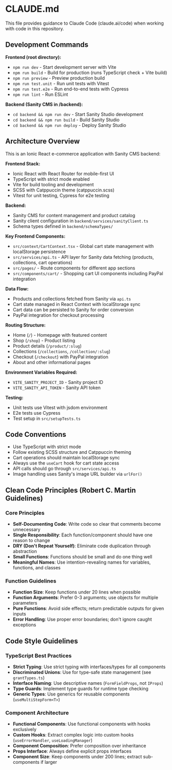 # CLAUDE.md

This file provides guidance to Claude Code (claude.ai/code) when working with code in this repository.

## Development Commands

**Frontend (root directory):**
- `npm run dev` - Start development server with Vite
- `npm run build` - Build for production (runs TypeScript check + Vite build)
- `npm run preview` - Preview production build
- `npm run test.unit` - Run unit tests with Vitest
- `npm run test.e2e` - Run end-to-end tests with Cypress
- `npm run lint` - Run ESLint

**Backend (Sanity CMS in /backend):**
- `cd backend && npm run dev` - Start Sanity Studio development
- `cd backend && npm run build` - Build Sanity Studio
- `cd backend && npm run deploy` - Deploy Sanity Studio

## Architecture Overview

This is an Ionic React e-commerce application with Sanity CMS backend:

**Frontend Stack:**
- Ionic React with React Router for mobile-first UI
- TypeScript with strict mode enabled
- Vite for build tooling and development
- SCSS with Catppuccin theme (catppuccin.scss)
- Vitest for unit testing, Cypress for e2e testing

**Backend:**
- Sanity CMS for content management and product catalog
- Sanity client configuration in `backend/services/sanityClient.ts`
- Schema types defined in `backend/schemaTypes/`

**Key Frontend Components:**
- `src/context/CartContext.tsx` - Global cart state management with localStorage persistence
- `src/services/api.ts` - API layer for Sanity data fetching (products, collections, cart operations)
- `src/pages/` - Route components for different app sections
- `src/components/cart/` - Shopping cart UI components including PayPal integration

**Data Flow:**
- Products and collections fetched from Sanity via `api.ts`
- Cart state managed in React Context with localStorage sync
- Cart data can be persisted to Sanity for order conversion
- PayPal integration for checkout processing

**Routing Structure:**
- Home (`/`) - Homepage with featured content
- Shop (`/shop`) - Product listing
- Product details (`/product/:slug`)
- Collections (`/collections`, `/collection/:slug`)
- Checkout (`/checkout`) with PayPal integration
- About and other informational pages

**Environment Variables Required:**
- `VITE_SANITY_PROJECT_ID` - Sanity project ID
- `VITE_SANITY_API_TOKEN` - Sanity API token

**Testing:**
- Unit tests use Vitest with jsdom environment
- E2e tests use Cypress
- Test setup in `src/setupTests.ts`

## Code Conventions

- Use TypeScript with strict mode
- Follow existing SCSS structure and Catppuccin theming
- Cart operations should maintain localStorage sync
- Always use the `useCart` hook for cart state access
- API calls should go through `src/services/api.ts`
- Image handling uses Sanity's image URL builder via `urlFor()`

## Clean Code Principles (Robert C. Martin Guidelines)

### Core Principles
- **Self-Documenting Code**: Write code so clear that comments become unnecessary
- **Single Responsibility**: Each function/component should have one reason to change
- **DRY (Don't Repeat Yourself)**: Eliminate code duplication through abstraction
- **Small Functions**: Functions should be small and do one thing well
- **Meaningful Names**: Use intention-revealing names for variables, functions, and classes

### Function Guidelines
- **Function Size**: Keep functions under 20 lines when possible
- **Function Arguments**: Prefer 0-3 arguments; use objects for multiple parameters
- **Pure Functions**: Avoid side effects; return predictable outputs for given inputs
- **Error Handling**: Use proper error boundaries; don't ignore caught exceptions

## Code Style Guidelines

### TypeScript Best Practices
- **Strict Typing**: Use strict typing with interfaces/types for all components
- **Discriminated Unions**: Use for type-safe state management (see `grantTypes.ts`)
- **Interface Naming**: Use descriptive names (`FormFieldProps`, not `IProps`)
- **Type Guards**: Implement type guards for runtime type checking
- **Generic Types**: Use generics for reusable components (`useMultiStepForm<T>`)

### Component Architecture
- **Functional Components**: Use functional components with hooks exclusively
- **Custom Hooks**: Extract complex logic into custom hooks (`useErrorHandler`, `useLoadingManager`)
- **Component Composition**: Prefer composition over inheritance
- **Props Interface**: Always define explicit props interfaces
- **Component Size**: Keep components under 200 lines; extract sub-components if larger
